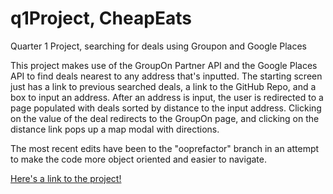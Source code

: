 # q1Project, CheapEats
Quarter 1 Project, searching for deals using Groupon and Google Places

This project makes use of the GroupOn Partner API and the Google Places API to find deals nearest to any address that's inputted. The starting screen just has a link to previous searched deals, a link to the GitHub Repo, and a box to input an address. After an address is input, the user is redirected to a page populated with deals sorted by distance to the input address. Clicking on the value of the deal redirects to the GroupOn page, and clicking on the distance link pops up a map modal with directions.

The most recent edits have been to the "ooprefactor" branch in an attempt to make the code more object oriented and easier to navigate.

[Here's a link to the project!](q1-cheap-eats.herokuapp.com)
